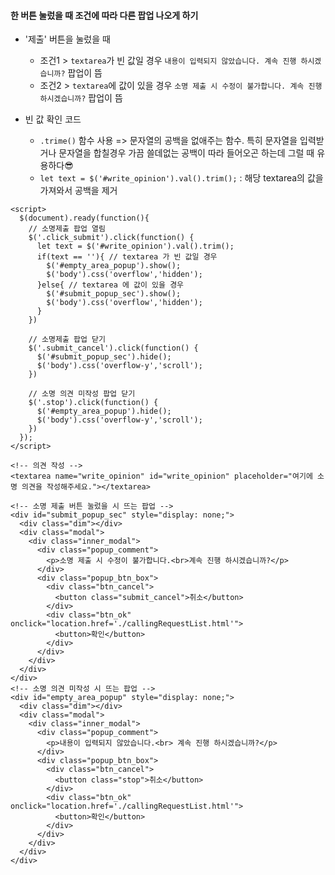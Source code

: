 #### 한 버튼 눌렀을 때 조건에 따라 다른 팝업 나오게 하기
+ '제출' 버튼을 눌렀을 때
  + 조건1 > `textarea`가 빈 값일 경우 `내용이 입력되지 않았습니다. 계속 진행 하시겠습니까?` 팝업이 뜸
  + 조건2 > `textarea`에 값이 있을 경우 `소명 제출 시 수정이 불가합니다. 계속 진행 하시겠습니까?` 팝업이 뜸

+ 빈 값 확인 코드
  + `.trime()` 함수 사용 => 문자열의 공백을 없애주는 함수. 특히 문자열을 입력받거나 문자열을 합칠경우 가끔 쓸데없는 공백이 따라 들어오곤 하는데 그럴 때 유용하다😎
  + `let text = $('#write_opinion').val().trim();` : 해당 textarea의 값을 가져와서 공백을 제거
```node
<script>
  $(document).ready(function(){
    // 소명제출 팝업 열림
    $('.click_submit').click(function() {
      let text = $('#write_opinion').val().trim();
      if(text == ''){ // textarea 가 빈 값일 경우
        $('#empty_area_popup').show();
        $('body').css('overflow','hidden');
      }else{ // textarea 에 값이 있을 경우
        $('#submit_popup_sec').show();
        $('body').css('overflow','hidden');
      }
    })

    // 소명제출 팝업 닫기
    $('.submit_cancel').click(function() {
      $('#submit_popup_sec').hide();
      $('body').css('overflow-y','scroll');
    })

    // 소명 의견 미작성 팝업 닫기
    $('.stop').click(function() {
      $('#empty_area_popup').hide();
      $('body').css('overflow-y','scroll');
    })
  });
</script>

<!-- 의견 작성 -->
<textarea name="write_opinion" id="write_opinion" placeholder="여기에 소명 의견을 작성해주세요."></textarea>

<!-- 소명 제출 버튼 눌렀을 시 뜨는 팝업 -->
<div id="submit_popup_sec" style="display: none;">
  <div class="dim"></div>
  <div class="modal">
    <div class="inner_modal">
      <div class="popup_comment">
        <p>소명 제출 시 수정이 불가합니다.<br>계속 진행 하시겠습니까?</p>
      </div>
      <div class="popup_btn_box">
        <div class="btn_cancel">
          <button class="submit_cancel">취소</button>
        </div>
        <div class="btn_ok" onclick="location.href='./callingRequestList.html'">
          <button>확인</button>
        </div>
      </div>
    </div>
  </div>
</div>
<!-- 소명 의견 미작성 시 뜨는 팝업 -->
<div id="empty_area_popup" style="display: none;">
  <div class="dim"></div>
  <div class="modal">
    <div class="inner_modal">
      <div class="popup_comment">
        <p>내용이 입력되지 않았습니다.<br> 계속 진행 하시겠습니까?</p>
      </div>
      <div class="popup_btn_box">
        <div class="btn_cancel">
          <button class="stop">취소</button>
        </div>
        <div class="btn_ok" onclick="location.href='./callingRequestList.html'">
          <button>확인</button>
        </div>
      </div>
    </div>
  </div>
</div>
```
